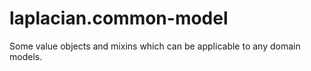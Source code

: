 # laplacian.common-model
Some value objects and mixins which can be applicable to any domain models.
